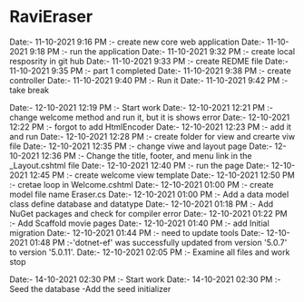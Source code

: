 # RaviEraser

Date:- 11-10-2021 9:16 PM :- create new core web application
Date:- 11-10-2021 9:18 PM :- run the application
Date:- 11-10-2021 9:32 PM :- create local resposrity in git hub
Date:- 11-10-2021 9:33 PM :- create REDME file
Date:- 11-10-2021 9:35 PM :- part 1 completed
Date:- 11-10-2021 9:38 PM :- create controller 
Date:- 11-10-2021 9:40 PM :- Run it 
Date:- 11-10-2021 9:42 PM :- take break

Date:- 12-10-2021 12:19 PM :- Start work
Date:- 12-10-2021 12:21 PM :- change welcome method and run it, but it is shows error
Date:- 12-10-2021 12:22 PM :- forgot to add HtmlEncoder
Date:- 12-10-2021 12:23 PM :- add it and run
Date:- 12-10-2021 12:28 PM :- create folder for view and crearte viw file
Date:- 12-10-2021 12:35 PM :- change viwe and layout page
Date:- 12-10-2021 12:36 PM :- Change the title, footer, and menu link in the _Layout.cshtml file
Date:- 12-10-2021 12:40 PM :- run the page 
Date:- 12-10-2021 12:45 PM :- create welcome view template
Date:- 12-10-2021 12:50 PM :- cretae loop in Welcome.cshtml
Date:- 12-10-2021 01:00 PM :- create model file name Eraser.cs
Date:- 12-10-2021 01:00 PM :- Add a data model class define database and datatype
Date:- 12-10-2021 01:18 PM :- Add NuGet packages and check for compiler error
Date:- 12-10-2021 01:22 PM :- Add Scaffold movie pages 
Date:- 12-10-2021 01:40 PM :- add Initial migration
Date:- 12-10-2021 01:44 PM :- need to update tools
Date:- 12-10-2021 01:48 PM :-'dotnet-ef' was successfully updated from version '5.0.7' to version '5.0.11'.
Date:- 12-10-2021 02:05 PM :- Examine all files and work stop

Date:- 14-10-2021 02:30 PM :- Start work
Date:- 14-10-2021 02:30 PM :- Seed the database
-Add the seed initializer
